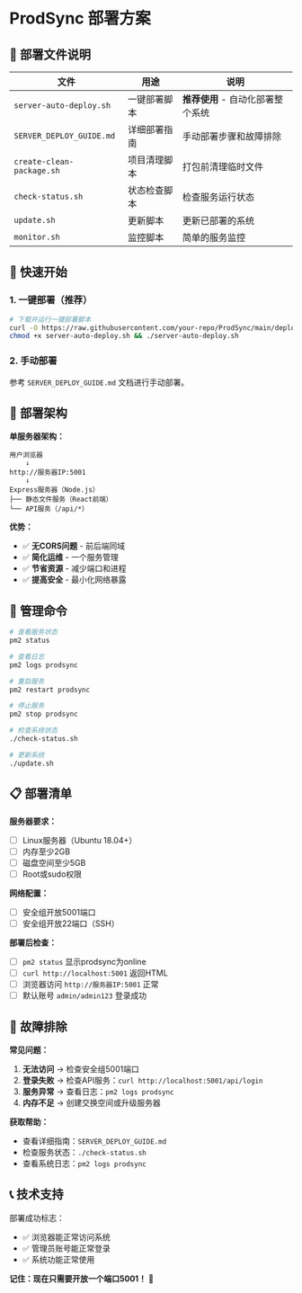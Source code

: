 # ProdSync 部署方案

## 📁 部署文件说明

| 文件 | 用途 | 说明 |
|------|------|------|
| `server-auto-deploy.sh` | 一键部署脚本 | **推荐使用** - 自动化部署整个系统 |
| `SERVER_DEPLOY_GUIDE.md` | 详细部署指南 | 手动部署步骤和故障排除 |
| `create-clean-package.sh` | 项目清理脚本 | 打包前清理临时文件 |
| `check-status.sh` | 状态检查脚本 | 检查服务运行状态 |
| `update.sh` | 更新脚本 | 更新已部署的系统 |
| `monitor.sh` | 监控脚本 | 简单的服务监控 |

## 🚀 快速开始

### 1. 一键部署（推荐）

```bash
# 下载并运行一键部署脚本
curl -O https://raw.githubusercontent.com/your-repo/ProdSync/main/deploy/server-auto-deploy.sh
chmod +x server-auto-deploy.sh && ./server-auto-deploy.sh
```

### 2. 手动部署

参考 `SERVER_DEPLOY_GUIDE.md` 文档进行手动部署。

## 🎯 部署架构

**单服务器架构：**
```
用户浏览器
    ↓
http://服务器IP:5001
    ↓
Express服务器（Node.js）
├── 静态文件服务（React前端）
└── API服务（/api/*）
```

**优势：**
- ✅ **无CORS问题** - 前后端同域
- ✅ **简化运维** - 一个服务管理
- ✅ **节省资源** - 减少端口和进程
- ✅ **提高安全** - 最小化网络暴露

## 🔧 管理命令

```bash
# 查看服务状态
pm2 status

# 查看日志
pm2 logs prodsync

# 重启服务
pm2 restart prodsync

# 停止服务
pm2 stop prodsync

# 检查系统状态
./check-status.sh

# 更新系统
./update.sh
```

## 📋 部署清单

**服务器要求：**
- [ ] Linux服务器（Ubuntu 18.04+）
- [ ] 内存至少2GB
- [ ] 磁盘空间至少5GB
- [ ] Root或sudo权限

**网络配置：**
- [ ] 安全组开放5001端口
- [ ] 安全组开放22端口（SSH）

**部署后检查：**
- [ ] `pm2 status` 显示prodsync为online
- [ ] `curl http://localhost:5001` 返回HTML
- [ ] 浏览器访问 `http://服务器IP:5001` 正常
- [ ] 默认账号 `admin/admin123` 登录成功

## 🐛 故障排除

**常见问题：**
1. **无法访问** → 检查安全组5001端口
2. **登录失败** → 检查API服务：`curl http://localhost:5001/api/login`
3. **服务异常** → 查看日志：`pm2 logs prodsync`
4. **内存不足** → 创建交换空间或升级服务器

**获取帮助：**
- 查看详细指南：`SERVER_DEPLOY_GUIDE.md`
- 检查服务状态：`./check-status.sh`
- 查看系统日志：`pm2 logs prodsync`

## 📞 技术支持

部署成功标志：
- ✅ 浏览器能正常访问系统
- ✅ 管理员账号能正常登录
- ✅ 系统功能正常使用

**记住：现在只需要开放一个端口5001！** 🎉 